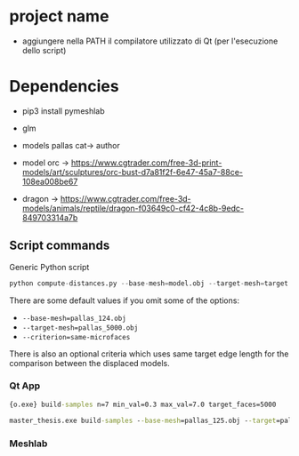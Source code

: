 # project name

* aggiungere nella PATH il compilatore utilizzato di Qt (per l'esecuzione dello script)

# Dependencies
* pip3 install pymeshlab
* glm


* models pallas cat-> author
* model orc -> https://www.cgtrader.com/free-3d-print-models/art/sculptures/orc-bust-d7a81f2f-6e47-45a7-88ce-108ea008be67
* dragon -> https://www.cgtrader.com/free-3d-models/animals/reptile/dragon-f03649c0-cf42-4c8b-9edc-849703314a7b
## Script commands

Generic Python script
```py
python compute-distances.py --base-mesh=model.obj --target-mesh=target.obj --criterion=same-microfaces
```
There are some default values if you omit some of the options:
* `--base-mesh=pallas_124.obj`
* `--target-mesh=pallas_5000.obj`
* `--criterion=same-microfaces`

There is also an optional criteria which uses same target edge length for the comparison between the displaced models.

### Qt App

```cmd
{o.exe} build-samples n=7 min_val=0.3 max_val=7.0 target_faces=5000
```

```cmd
master_thesis.exe build-samples --base-mesh=pallas_125.obj --target=pallas_5000.obj --n=4 --min-edge=0.8 --max-edge=1.2
```

### Meshlab